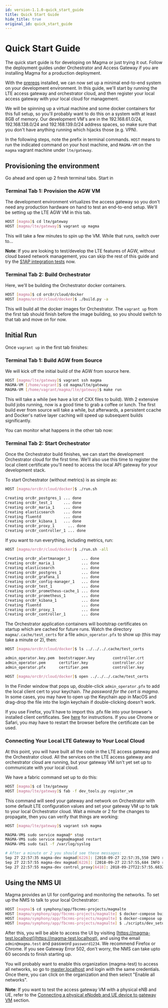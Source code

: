 ```yaml
---
id: version-1.1.0-quick_start_guide
title: Quick Start Guide
hide_title: true
original_id: quick_start_guide
---
```

# Quick Start Guide

The quick start guide is for developing on Magma or just trying it out. Follow
the deployment guides under Orchestrator and Access Gateway if you are
installing Magma for a production deployment.

With the [prereqs](prerequisites.md) installed, we can now set up a minimal
end-to-end system on your development environment. In this guide, we'll start
by running the LTE access gateway and orchestrator cloud, and then
register your local access gateway with your local cloud for management.

We will be spinning up a virtual machine and some docker containers for this
full setup, so you'll probably want to do this on a system with at least 8GB
of memory. Our development VM's are in the 192.168.61.0/24, 192.168.138.0/24 and
192.168.139.0/24 address spaces, so make sure that you don't have anything
running which hijacks those (e.g. VPN).

In the following steps, note the prefix in terminal commands. `HOST` means to
run the indicated command on your host machine, and `MAGMA-VM` on the `magma`
vagrant machine under `lte/gateway`.

## Provisioning the environment

Go ahead and open up 2 fresh terminal tabs. Start in

### Terminal Tab 1: Provision the AGW VM

The development environment virtualizes the access gateway so you don't need
any production hardware on hand to test an end-to-end setup.
We'll be setting up the LTE AGW VM in this tab.

```bash
HOST [magma]$ cd lte/gateway
HOST [magma/lte/gateway]$ vagrant up magma
```

This will take a few minutes to spin up the VM. While that runs, switch over
to...

**Note**: If you are looking to test/develop the LTE features of AGW, without
cloud based network management, you can skip the rest of this guide and try the
[S1AP integration tests](../lte/s1ap_tests.md) now.

### Terminal Tab 2: Build Orchestrator

Here, we'll be building the Orchestrator docker containers.

```bash
HOST [magma]$ cd orc8r/cloud/docker
HOST [magma/orc8r/cloud/docker]$ ./build.py -a
```

This will build all the docker images for Orchestrator. The `vagrant up` from
the first tab should finish before the image building, so you should switch
to that tab and move on for now.

## Initial Run

Once `vagrant up` in the first tab finishes:

### Terminal Tab 1: Build AGW from Source

We will kick off the initial build of the AGW from source here.

```bash
HOST [magma/lte/gateway]$ vagrant ssh magma
MAGMA-VM [/home/vagrant]$ cd magma/lte/gateway
MAGMA-VM [/home/vagrant/magma/lte/gateway]$ make run
```

This will take a while (we have a lot of CXX files to build). With 2 extensive
build jobs running, now is a good time to grab a coffee or lunch. The first
build ever from source will take a while, but afterwards, a persistent ccache
and Docker's native layer caching will speed up subsequent builds
significantly.

You can monitor what happens in the other tab now:

### Terminal Tab 2: Start Orchestrator

Once the Orchestrator build finishes, we can start the development Orchestrator
cloud for the first time. We'll also use this time to register the local
client certificate you'll need to access the local API gateway for your
development stack.

To start Orchestrator (without metrics) is as simple as:

```bash
HOST [magma/orc8r/cloud/docker]$ ./run.sh

Creating orc8r_postgres_1 ... done
Creating orc8r_test_1     ... done
Creating orc8r_maria_1    ... done
Creating elasticsearch    ... done
Creating fluentd          ... done
Creating orc8r_kibana_1   ... done
Creating orc8r_proxy_1      ... done
Creating orc8r_controller_1 ... done
```

If you want to run everything, including metrics, run:

```bash
HOST [magma/orc8r/cloud/docker]$ ./run.sh -all

Creating orc8r_alertmanager_1     ... done
Creating orc8r_maria_1            ... done
Creating elasticsearch            ... done
Creating orc8r_postgres_1         ... done
Creating orc8r_grafana_1          ... done
Creating orc8r_config-manager_1   ... done
Creating orc8r_test_1             ... done
Creating orc8r_prometheus-cache_1 ... done
Creating orc8r_prometheus_1       ... done
Creating orc8r_kibana_1           ... done
Creating fluentd                  ... done
Creating orc8r_proxy_1            ... done
Creating orc8r_controller_1       ... done
```

The Orchestrator application containers will bootstrap certificates on startup
which are cached for future runs. Watch the directory `magma/.cache/test_certs`
for a file `admin_operator.pfx` to show up (this may take a minute or 2), then:

```bash
HOST [magma/orc8r/cloud/docker]$ ls ../../../.cache/test_certs

admin_operator.key.pem  bootstrapper.key        controller.crt          rootCA.key
admin_operator.pem      certifier.key           controller.csr          rootCA.pem
admin_operator.pfx      certifier.pem           controller.key          rootCA.srl

HOST [magma/orc8r/cloud/docker]$ open ../../../.cache/test_certs
```

In the Finder window that pops up, double-click `admin_operator.pfx` to add the
local client cert to your keychain. *The password for the cert is magma*.
In some cases, you may have to open up the Keychain app in MacOS and drag-drop
the file into the login keychain if double-clicking doesn't work.

If you use Firefox, you'll have to import this .pfx file into your browser's
installed client certificates. See [here](https://support.globalsign.com/customer/en/portal/articles/1211486-install-client-digital-certificate---firefox-for-windows)
for instructions. If you use Chrome or Safari, you may have to restart the
browser before the certificate can be used.

### Connecting Your Local LTE Gateway to Your Local Cloud

At this point, you will have built all the code in the LTE access gateway and
the Orchestrator cloud. All the services on the LTE access gateway and
orchestrator cloud are running, but your gateway VM isn't yet set up to
communicate with your local cloud.

We have a fabric command set up to do this:

```bash
HOST [magma]$ cd lte/gateway
HOST [magma/lte/gateway]$ fab -f dev_tools.py register_vm
```

This command will seed your gateway and network on Orchestrator with some
default LTE configuration values and set your gateway VM up to talk to your
local Orchestrator cloud. Wait a minute or 2 for the changes to propagate,
then you can verify that things are working:

```bash
HOST [magma/lte/gateway]$ vagrant ssh magma

MAGMA-VM$ sudo service magma@* stop
MAGMA-VM$ sudo service magma@magmad restart
MAGMA-VM$ sudo tail -f /var/log/syslog

# After a minute or 2 you should see these messages:
Sep 27 22:57:35 magma-dev magmad[6226]: [2018-09-27 22:57:35,550 INFO root] Checkin Successful!
Sep 27 22:57:55 magma-dev magmad[6226]: [2018-09-27 22:57:55,684 INFO root] Processing config update g1
Sep 27 22:57:55 magma-dev control_proxy[6418]: 2018-09-27T22:57:55.683Z [127.0.0.1 -> streamer-controller.magma.test,8443] "POST /magma.Streamer/GetUpdates HTTP/2" 200 7bytes 0.009s
```

## Using the NMS UI

Magma provides an UI for configuring and monitoring the networks. To set up
the NMS to talk to your local Orchestrator:

```bash
HOST [magma]$ cd symphony/app/fbcnms-projects/magmalte
HOST [magma/symphony/app/fbcnms-projects/magmalte] $ docker-compose build magmalte
HOST [magma/symphony/app/fbcnms-projects/magmalte] $ docker-compose up -d
HOST [magma/symphony/app/fbcnms-projects/magmalte] $ ./scripts/dev_setup.sh
```

After this, you will be able to access the UI by visiting
[https://magma-test.localhost](https://magma-test.localhost), and using the email `admin@magma.test`
and password `password1234`. We recommend Firefox or Chrome. If you see Gateway Error 502, don't worry, the
NMS can take upto 60 seconds to finish starting up.

You will probably want to enable this organization (magma-test) to access all networks,
so go to [master.localhost](https://master.localhost) and login with the same credentials.
Once there, you can click on the organization and then select "Enable all networks".

**Note**: If you want to test the access gateway VM with a physical eNB and UE,
refer to
the [Connecting a physical eNodeb and UE device to gateway
VM](../lte/dev_notes.md#connecting-a-physical-enodeb-and-ue-to-gateway-vm)
section.
